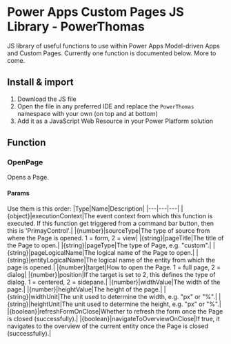 # Power Apps Custom Pages JS Library - PowerThomas
JS library of useful functions to use within Power Apps Model-driven Apps and Custom Pages. Currently one function is documented below. More to come.

## Install & import
1. Download the JS file
2. Open the file in any preferred IDE and replace the `PowerThomas` namespace with your own (on top and at bottom)
2. Add it as a JavaScript Web Resource in your Power Platform solution

## Function
### OpenPage
Opens a Page.
#### Params
Use them is this order:
|Type|Name|Description|
|---|---|---|
|{object}|executionContext|The event context from which this function is executed. If this function get triggered from a command bar button, then this is 'PrimayControl'.|
|{number}|sourceType|The type of source from where the Page is opened. 1 = form, 2 = view|
|{string}|pageTitle|The title of the Page to open.|
|{string}|pageType|The type of Page, e.g. "custom".|
|{string}|pageLogicalName|The logical name of the Page to open.|
|{string}|entityLogicalName|The logical name of the entity from which the page is opened.|
|{number}|target|How to open the Page. 1 = full page, 2 = dialog|
|{number}|position|If the target is set to 2, this defines the type of dialog. 1 = centered, 2 = sidepane.|
|{number}|widthValue|The width of the page.|
|{number}|heightValue|The height of the page.|
|{string}|widthUnit|The unit used to determine the width, e.g. "px" or "%".|
|{string}|heightUnit|The unit used to determine the height, e.g. "px" or "%".|
|{boolean}|refreshFormOnClose|Whether to refresh the form once the Page is closed (successfully).|
|{boolean}|navigateToOverviewOnClose|If true, it navigates to the overview of the current entity once the Page is closed (successfully).|
